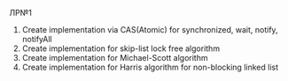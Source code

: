ЛР№1

1. Create implementation via CAS(Atomic) for synchronized, wait, notify, notifyAll
2. Create implementation for skip-list lock free algorithm
3. Create implementation for Michael-Scott algorithm
4. Create implementation for Harris algorithm for non-blocking linked list